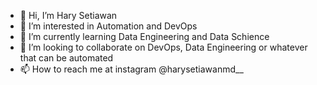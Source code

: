 - 👋 Hi, I’m Hary Setiawan
- 👀 I’m interested in Automation and DevOps
- 🌱 I’m currently learning Data Engineering and Data Schience
- 💞️ I’m looking to collaborate on DevOps, Data Engineering or whatever that can be automated
- 📫 How to reach me at instagram @harysetiawanmd__

<!---
harysetiawan23/harysetiawan23 is a ✨ special ✨ repository because its `README.md` (this file) appears on your GitHub profile.
You can click the Preview link to take a look at your changes.
--->
